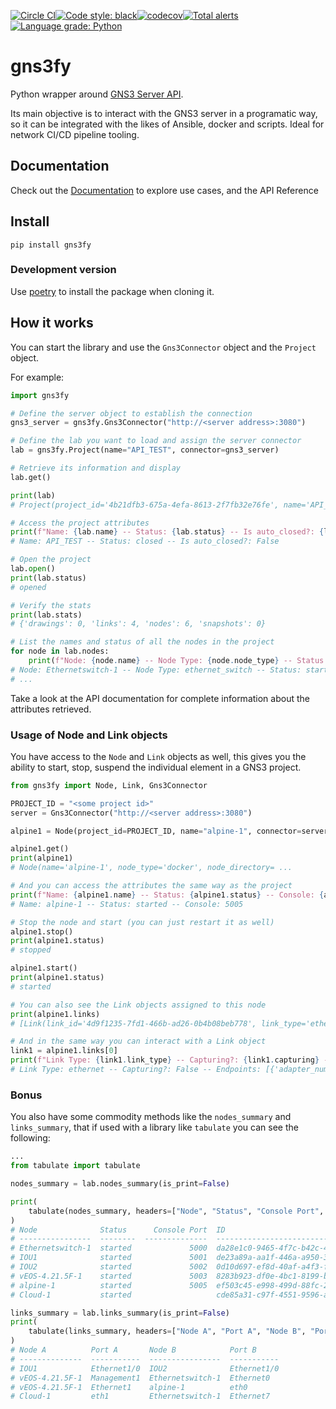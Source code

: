 [![Circle CI](https://circleci.com/gh/davidban77/gns3fy/tree/develop.svg?style=shield&circle-token=:circle-token)](https://circleci.com/gh/davidban77/gns3fy/tree/develop)[![Code style: black](https://img.shields.io/badge/code%20style-black-000000.svg)](https://github.com/ambv/black)[![codecov](https://img.shields.io/codecov/c/github/davidban77/gns3fy)](https://codecov.io/gh/davidban77/gns3fy)[![Total alerts](https://img.shields.io/lgtm/alerts/g/davidban77/gns3fy.svg?logo=lgtm&logoWidth=18)](https://lgtm.com/projects/g/davidban77/gns3fy/alerts/)[![Language grade: Python](https://img.shields.io/lgtm/grade/python/g/davidban77/gns3fy.svg?logo=lgtm&logoWidth=18)](https://lgtm.com/projects/g/davidban77/gns3fy/context:python)


# gns3fy
Python wrapper around [GNS3 Server API](http://api.gns3.net/en/2.2/index.html).

Its main objective is to interact with the GNS3 server in a programatic way, so it can be integrated with the likes of Ansible, docker and scripts. Ideal for network CI/CD pipeline tooling.

## Documentation

Check out the [Documentation](https://davidban77.github.io/gns3fy/) to explore use cases, and the API Reference

## Install

```
pip install gns3fy
```

### Development version

Use [poetry](https://github.com/sdispater/poetry) to install the package when cloning it.

## How it works

You can start the library and use the `Gns3Connector` object and the `Project` object.

For example:

```python
import gns3fy

# Define the server object to establish the connection
gns3_server = gns3fy.Gns3Connector("http://<server address>:3080")

# Define the lab you want to load and assign the server connector
lab = gns3fy.Project(name="API_TEST", connector=gns3_server)

# Retrieve its information and display
lab.get()

print(lab)
# Project(project_id='4b21dfb3-675a-4efa-8613-2f7fb32e76fe', name='API_TEST', status='opened', ...

# Access the project attributes
print(f"Name: {lab.name} -- Status: {lab.status} -- Is auto_closed?: {lab.auto_close}")
# Name: API_TEST -- Status: closed -- Is auto_closed?: False

# Open the project
lab.open()
print(lab.status)
# opened

# Verify the stats
print(lab.stats)
# {'drawings': 0, 'links': 4, 'nodes': 6, 'snapshots': 0}

# List the names and status of all the nodes in the project
for node in lab.nodes:
    print(f"Node: {node.name} -- Node Type: {node.node_type} -- Status: {node.status}")
# Node: Ethernetswitch-1 -- Node Type: ethernet_switch -- Status: started
# ...
```

Take a look at the API documentation for complete information about the attributes retrieved.

### Usage of Node and Link objects

You have access to the `Node` and `Link` objects as well, this gives you the ability to start, stop, suspend the individual element in a GNS3 project.

```python
from gns3fy import Node, Link, Gns3Connector

PROJECT_ID = "<some project id>"
server = Gns3Connector("http://<server address>:3080")

alpine1 = Node(project_id=PROJECT_ID, name="alpine-1", connector=server)

alpine1.get()
print(alpine1)
# Node(name='alpine-1', node_type='docker', node_directory= ...

# And you can access the attributes the same way as the project
print(f"Name: {alpine1.name} -- Status: {alpine1.status} -- Console: {alpine1.console}")
# Name: alpine-1 -- Status: started -- Console: 5005

# Stop the node and start (you can just restart it as well)
alpine1.stop()
print(alpine1.status)
# stopped

alpine1.start()
print(alpine1.status)
# started

# You can also see the Link objects assigned to this node
print(alpine1.links)
# [Link(link_id='4d9f1235-7fd1-466b-ad26-0b4b08beb778', link_type='ethernet', ....

# And in the same way you can interact with a Link object
link1 = alpine1.links[0]
print(f"Link Type: {link1.link_type} -- Capturing?: {link1.capturing} -- Endpoints: {link1.nodes}")
# Link Type: ethernet -- Capturing?: False -- Endpoints: [{'adapter_number': 2, ...
```

### Bonus

You also have some commodity methods like the `nodes_summary` and `links_summary`, that if used with a library like `tabulate` you can see the following:

```python
...
from tabulate import tabulate

nodes_summary = lab.nodes_summary(is_print=False)

print(
    tabulate(nodes_summary, headers=["Node", "Status", "Console Port", "ID"])
)
# Node              Status      Console Port  ID
# ----------------  --------  --------------  ------------------------------------
# Ethernetswitch-1  started             5000  da28e1c0-9465-4f7c-b42c-49b2f4e1c64d
# IOU1              started             5001  de23a89a-aa1f-446a-a950-31d4bf98653c
# IOU2              started             5002  0d10d697-ef8d-40af-a4f3-fafe71f5458b
# vEOS-4.21.5F-1    started             5003  8283b923-df0e-4bc1-8199-be6fea40f500
# alpine-1          started             5005  ef503c45-e998-499d-88fc-2765614b313e
# Cloud-1           started                   cde85a31-c97f-4551-9596-a3ed12c08498

links_summary = lab.links_summary(is_print=False)
print(
    tabulate(links_summary, headers=["Node A", "Port A", "Node B", "Port B"])
)
# Node A          Port A       Node B            Port B
# --------------  -----------  ----------------  -----------
# IOU1            Ethernet1/0  IOU2              Ethernet1/0
# vEOS-4.21.5F-1  Management1  Ethernetswitch-1  Ethernet0
# vEOS-4.21.5F-1  Ethernet1    alpine-1          eth0
# Cloud-1         eth1         Ethernetswitch-1  Ethernet7
```
